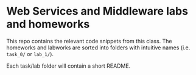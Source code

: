 Web Services and Middleware labs and homeworks
==============================================

This repo contains the relevant code snippets from this class. 
The homeworks and labworks are sorted into folders with intuitive names (i.e. `task_0/` or `lab_1/`).

Each task/lab folder will contain a short README.
